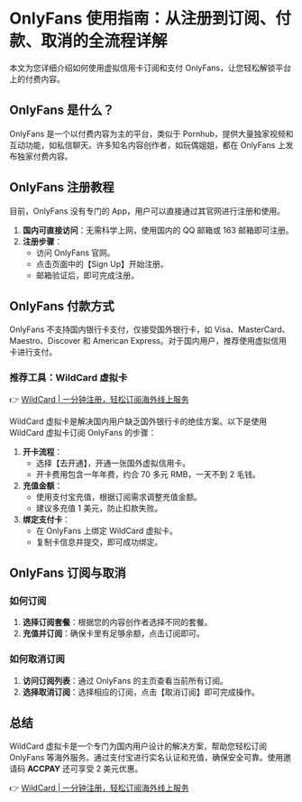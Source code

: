 # OnlyFans 使用指南：从注册到订阅、付款、取消的全流程详解

本文为您详细介绍如何使用虚拟信用卡订阅和支付 OnlyFans，让您轻松解锁平台上的付费内容。

## OnlyFans 是什么？

OnlyFans 是一个以付费内容为主的平台，类似于 Pornhub，提供大量独家视频和互动功能，如私信聊天。许多知名内容创作者，如玩偶姐姐，都在 OnlyFans 上发布独家付费内容。

## OnlyFans 注册教程

目前，OnlyFans 没有专门的 App，用户可以直接通过其官网进行注册和使用。

1. **国内可直接访问**：无需科学上网，使用国内的 QQ 邮箱或 163 邮箱即可注册。
2. **注册步骤**：
   - 访问 OnlyFans 官网。
   - 点击页面中的【Sign Up】开始注册。
   - 邮箱验证后，即可完成注册。

## OnlyFans 付款方式

OnlyFans 不支持国内银行卡支付，仅接受国外银行卡，如 Visa、MasterCard、Maestro、Discover 和 American Express。对于国内用户，推荐使用虚拟信用卡进行支付。

### 推荐工具：WildCard 虚拟卡

👉 [WildCard | 一分钟注册，轻松订阅海外线上服务](https://bbtdd.com/WildCard)

WildCard 虚拟卡是解决国内用户缺乏国外银行卡的绝佳方案。以下是使用 WildCard 虚拟卡订阅 OnlyFans 的步骤：

1. **开卡流程**：
   - 选择【去开通】，开通一张国外虚拟信用卡。
   - 开卡费用包含一年年费，约合 70 多元 RMB，一天不到 2 毛钱。
2. **充值金额**：
   - 使用支付宝充值，根据订阅需求调整充值金额。
   - 建议多充值 1 美元，防止扣款失败。
3. **绑定支付卡**：
   - 在 OnlyFans 上绑定 WildCard 虚拟卡。
   - 复制卡信息并提交，即可成功绑定。

## OnlyFans 订阅与取消

### 如何订阅

1. **选择订阅套餐**：根据您的内容创作者选择不同的套餐。
2. **充值并订阅**：确保卡里有足够余额，点击订阅即可。

### 如何取消订阅

1. **访问订阅列表**：通过 OnlyFans 的主页查看当前所有订阅。
2. **选择取消订阅**：选择相应的订阅，点击【取消订阅】即可完成操作。

## 总结

WildCard 虚拟卡是一个专门为国内用户设计的解决方案，帮助您轻松订阅 OnlyFans 等海外服务。通过支付宝进行实名认证和充值，确保安全可靠。使用邀请码 **ACCPAY** 还可享受 2 美元优惠。

👉 [WildCard | 一分钟注册，轻松订阅海外线上服务](https://bbtdd.com/WildCard)